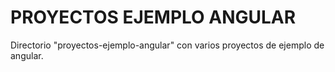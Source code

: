 # PROYECTOS EJEMPLO ANGULAR
Directorio "proyectos-ejemplo-angular" con varios proyectos de ejemplo de angular.
